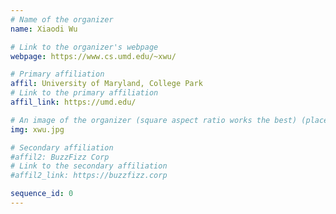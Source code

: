 ```yaml
---
# Name of the organizer
name: Xiaodi Wu

# Link to the organizer's webpage
webpage: https://www.cs.umd.edu/~xwu/

# Primary affiliation
affil: University of Maryland, College Park
# Link to the primary affiliation
affil_link: https://umd.edu/

# An image of the organizer (square aspect ratio works the best) (place in the `assets/img/organizers` directory)
img: xwu.jpg

# Secondary affiliation
#affil2: BuzzFizz Corp
# Link to the secondary affiliation
#affil2_link: https://buzzfizz.corp

sequence_id: 0
---
```

